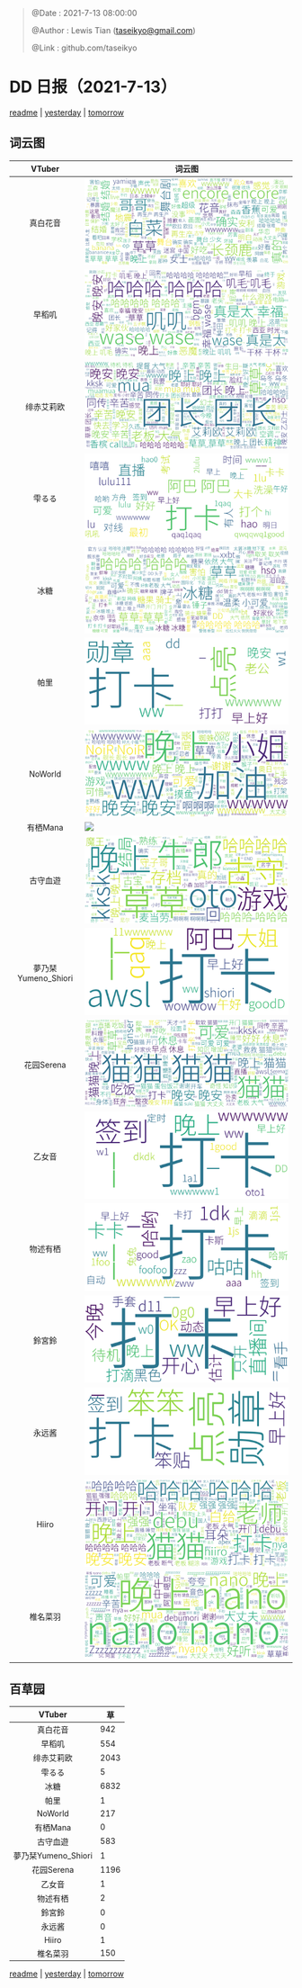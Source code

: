 > @Date    : 2021-7-13 08:00:00
>
> @Author  : Lewis Tian (taseikyo@gmail.com)
>
> @Link    : github.com/taseikyo

# DD 日报（2021-7-13）

[readme](../README.md) | [yesterday](2021-7-12.md) | [tomorrow](2021-7-14.md)

## 词云图

|VTuber|词云图|
|:-:|-|
|真白花音|![](../../images/daily/21402309_2021-7-13_purge_wordcloud.png)|
|早稻叽|![](../../images/daily/41682_2021-7-13_purge_wordcloud.png)|
|绯赤艾莉欧|![](../../images/daily/21396545_2021-7-13_purge_wordcloud.png)|
|雫るる|![](../../images/daily/21013446_2021-7-13_purge_wordcloud.png)|
|冰糖|![](../../images/daily/876396_2021-7-13_purge_wordcloud.png)|
|帕里|![](../../images/daily/4895312_2021-7-13_purge_wordcloud.png)|
|NoWorld|![](../../images/daily/21448649_2021-7-13_purge_wordcloud.png)|
|有栖Mana|![](../../images/daily/6542258_2021-7-13_purge_wordcloud.png)|
|古守血遊|![](../../images/daily/8725120_2021-7-13_purge_wordcloud.png)|
|夢乃栞Yumeno_Shiori|![](../../images/daily/14052636_2021-7-13_purge_wordcloud.png)|
|花园Serena|![](../../images/daily/14327465_2021-7-13_purge_wordcloud.png)|
|乙女音|![](../../images/daily/21320551_2021-7-13_purge_wordcloud.png)|
|物述有栖|![](../../images/daily/21449083_2021-7-13_purge_wordcloud.png)|
|鈴宮鈴|![](../../images/daily/21685677_2021-7-13_purge_wordcloud.png)|
|永远酱|![](../../images/daily/21701071_2021-7-13_purge_wordcloud.png)|
|Hiiro|![](../../images/daily/21919321_2021-7-13_purge_wordcloud.png)|
|椎名菜羽|![](../../images/daily/22347054_2021-7-13_purge_wordcloud.png)|

## 百草园

|VTuber|草|
|:-:|-|
|真白花音|942|
|早稻叽|554|
|绯赤艾莉欧|2043|
|雫るる|5|
|冰糖|6832|
|帕里|1|
|NoWorld|217|
|有栖Mana|0|
|古守血遊|583|
|夢乃栞Yumeno_Shiori|1|
|花园Serena|1196|
|乙女音|1|
|物述有栖|2|
|鈴宮鈴|0|
|永远酱|0|
|Hiiro|1|
|椎名菜羽|150|

[readme](../README.md) | [yesterday](2021-7-12.md) | [tomorrow](2021-7-14.md)
